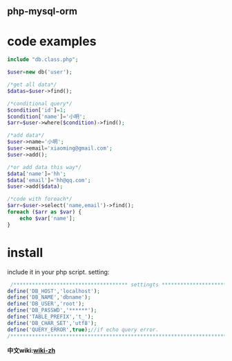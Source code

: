php-mysql-orm
-------------

code examples
=============

```php
include "db.class.php";

$user=new db('user');

/*get all data*/
$datas=$user->find();

/*conditional query*/
$condition['id']=1;
$condition['name']='小明';
$arr=$user->where($condition)->find();

/*add data*/
$user->name='小明';
$user->email='xiaoming@gmail.com';
$user->add();

/*or add data this way*/
$data['name']='hh';
$data['email']='hh@qq.com';
$user->add($data);

/*code with foreach*/
$arr=$user->select('name,email')->find();
foreach ($arr as $var) {
	echo $var['name'];
}
```

install
=======

include it in your php script.
setting:
```php
 /************************************* settingts ******************************************/
define('DB_HOST','localhost');
define('DB_NAME','dbname');
define('DB_USER','root');
define('DB_PASSWD','******');
define('TABLE_PREFIX','t_');
define('DB_CHAR_SET','utf8');
define('QUERY_ERROR',true);//if echo query error.
/************************************************************************************/
```

**中文wiki:[wiki-zh](http://hit9.github.com/wiki/php-mysql-orm/index.html)**
